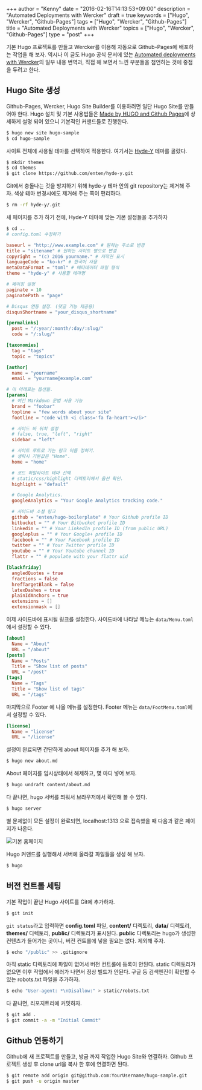 +++
author = "Kenny"
date = "2016-02-16T14:13:53+09:00"
description = "Automated Deployments with Wercker"
draft = true
keywords = ["Hugo", "Wercker", "Github-Pages"]
tags = ["Hugo", "Wercker", "Github-Pages"]
title = "Automated Deployments with Wercker"
topics = ["Hugo", "Wercker", "Github-Pages"]
type = "post"
+++

기본 Hugo 프로젝트를 만들고 Wercker를 이용해 자동으로 Github-Pages에 배포하는 작업을 해 보자. 역시나 이 글도 Hugo 공식 문서에 있는 [Automated deployments with Wercker](http://gohugo.io/tutorials/automated-deployments/)의 일부 내용 번역과, 직접 해 보면서 느낀 부분들을 첨언하는 것에 중점을 두려고 한다.

## Hugo Site 생성

Github-Pages, Wercker, Hugo Site Builder를 이용하려면 일단 Hugo Site를 만들어야 한다. Hugo 설치 및 기본 사용법들은 [Made by HUGO and Github Pages](http://brannpark.github.io/blog/posts/20151201_hugo_with_github_pages/)에 상세하게 설명 되어 있으니 기본적인 커맨드들로 진행한다.

```bash
$ hugo new site hugo-sample
$ cd hugo-sample
```

사이트 전체에 사용될 테마를 선택하여 적용한다. 여기서는 [Hyde-Y](https://github.com/enten/hyde-y) 테마를 골랐다.

```bash
$ mkdir themes
$ cd themes
$ git clone https://github.com/enten/hyde-y.git
```

Git에서 충돌나는 것을 방지하기 위해 hyde-y 테마 안의 git repository는 제거해 주자. 색상 테마 변경시에도 제거해 주는 쪽이 편리하다.

```bash
$ rm -rf hyde-y/.git
```

새 페이지를 추가 하기 전에, Hyde-Y 테마에 맞는 기본 설정들을 추가하자

```bash
$ cd ..
# config.toml 수정하기
```

```toml
baseurl = "http://www.example.com" # 원하는 주소로 변경
title = "sitename" # 원하는 사이트 명으로 변경
copyright = "(c) 2016 yourname." # 저작권 표시
languageCode = "ko-kr" # 한국어 사용
metaDataFormat = "toml" # 메타데이터 파일 형식
theme = "hyde-y" # 사용할 테마명

# 페이징 설정
paginate = 10
paginatePath = "page"

# Disqus 연동 설정. (댓글 기능 제공용)
disqusShortname = "your_disqus_shortname"

[permalinks]
  post = "/:year/:month/:day/:slug/"
  code = "/:slug/"

[taxonomies]
  tag = "tags"
  topic = "topics"

[author]
  name = "yourname"
  email = "yourname@example.com"

# 이 아래로는 옵션들.
[params]
  # 여긴 Markdown 문법 사용 가능
  brand = "foobar"
  topline = "few words about your site"
  footline = "code with <i class='fa fa-heart'></i>"

  # 사이드 바 위치 설정
  # false, true, "left", "right"
  sidebar = "left"

  # 사이트 루트로 가는 링크 이름 정하기.
  # 생략시 기본값은 "Home".
  home = "home"

  # 코드 하일라이트 테마 선택
  # static/css/highlight 디렉토리에서 옵션 확인.
  highlight = "default"

  # Google Analytics.
  googleAnalytics = "Your Google Analytics tracking code."

  # 사이드바 소셜 링크
  github = "enten/hugo-boilerplate" # Your Github profile ID
  bitbucket = "" # Your Bitbucket profile ID
  linkedin = "" # Your LinkedIn profile ID (from public URL)
  googleplus = "" # Your Google+ profile ID
  facebook = "" # Your Facebook profile ID
  twitter = "" # Your Twitter profile ID
  youtube = "" # Your Youtube channel ID
  flattr = "" # populate with your flattr uid

[blackfriday]
  angledQuotes = true
  fractions = false
  hrefTargetBlank = false
  latexDashes = true
  plainIdAnchors = true
  extensions = []
  extensionmask = []
```

이제 사이드바에 표시될 링크를 설정한다. 사이드바에 나타날 메뉴는 `data/Menu.toml`에서 설정할 수 있다.

```toml
[about]
  Name = "About"
  URL = "/about"
[posts]
  Name = "Posts"
  Title = "Show list of posts"
  URL = "/post"
[tags]
  Name = "Tags"
  Title = "Show list of tags"
  URL = "/tags"
```

마지막으로 Footer 에 나올 메뉴를 설정한다. Footer 메뉴는 `data/FootMenu.toml`에서 설정할 수 있다.

```toml
[license]
  Name = "license"
  URL = "/license"
```

설정이 완료되면 간단하게 about 페이지를 추가 해 보자.

```bash
$ hugo new about.md
```

About 페이지를 임시상태에서 해제하고, 몇 마디 넣어 보자.

```bash
$ hugo undraft content/about.md
```

다 끝나면, hugo 서버를 띄워서 브라우저에서 확인해 볼 수 있다.

```bash
$ hugo server
```

별 문제없이 모든 설정이 완료되면, localhost:1313 으로 접속했을 때 다음과 같은 페이지가 나온다.

![기본 홈페이지](/images/automated_deployments_with_wercker/screenshot01.png)

Hugo 커맨드를 실행해서 서버에 올라갈 파일들을 생성 해 보자.

```bash
$ hugo
```

## 버전 컨트롤 세팅

기본 작업이 끝난 Hugo 사이트를 Git에 추가하자.

```bash
$ git init
```

`git status`라고 입력하면 **config.toml** 파일, **content/** 디렉토리, **data/** 디렉토리, **themes/** 디렉토리, **public/** 디렉토리가 표시된다.
**public** 디렉토리는 hugo가 생성한 컨텐츠가 들어가는 곳이니, 버전 컨트롤에 넣을 필요는 없다. 제외해 주자.

```bash
$ echo "/public" >> .gitignore
```

아직 static 디렉토리에 파일이 없어서 버전 컨트롤에 등록이 안된다. static 디렉토리가 없으면 이후 작업에서 에러가 나면서 정상 빌드가 안된다.
구글 등 검색엔진이 확인할 수 있는 robots.txt 파일을 추가하자.

```bash
$ echo "User-agent: *\nDisallow:" > static/robots.txt
```

다 끝나면, 리포지트리에 커밋하자.

```bash
$ git add .
$ git commit -a -m "Initial Commit"
```

## Github 연동하기

Github에 새 프로젝트를 만들고, 방금 까지 작업한 Hugo Site와 연결하자. Github 프로젝트 생성 후 clone url을 복사 한 후에 연결하면 된다.

```bash
$ git remote add origin git@github.com:YourUsername/hugo-sample.git
$ git push -u origin master
```

